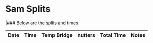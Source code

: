 # Sam Splits 



|### Below are the splits and times

Date|Time|Temp Bridge|nutters|Total Time|Notes|
|---|---|---|---|---|---|